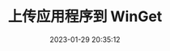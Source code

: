 ---
title: 上传应用程序到 WinGet
date: 2023-01-29 20:35:12
categories: 
	- [教程,GitHub]
	- [教程,Windows]
tags:
	- Windows
	- GitHub
description: 将你想要的应用程序通过 GitHub 上传至 WinGet
---